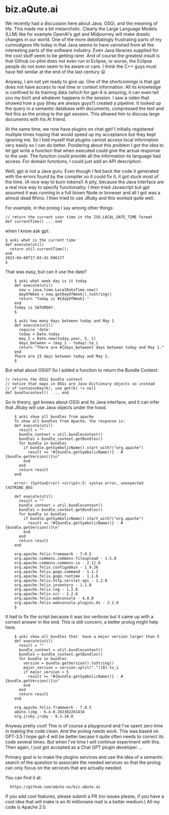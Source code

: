 # biz.aQute.ai

We recently had a discussion here about Java, OSGi, and the meaning of life. This made me a bit melancholic. Clearly the Large Language Models (LLM) like for example OpenAI's gpt and Midjourney will make drastic changes in our world. One of the more debilitatingly frustrating  parts of my curmudgeon life today is that Java seems to have vanished from all the interesting parts of the software industry. Even Java libraries supplied for the cool stuff seem to be getting rarer. And of course the greatest insult is that Github co-pilot does not even run in Eclipse, or worse, the Eclipse people do not even seem to be aware or care.  I think the C++ guys must have felt similar at the end of the last century :frowning: 

Anyway, I am not yet ready to give up. One of the shortcomings is that gpt does not have access to real time or context information. All its knowledge is confined to its training data (which for gpt-4 is amazing, it can even tell you my bio!) and whatever happens in the session. I saw a video that showed how a guy (they are always guys?) created a pipeline. It looked up the query in a semantic database with documents, compressed the text and fed this as the prolog to the gpt session. This allowed him to discuss large documents with his AI friend. 

At the same time, we now have plugins on chat gpt! I initially registered multiple times hoping that would speed up my acceptance but they kept ignoring me. So I told myself that plugins cannot access local information very easily so I can do better. Pondering about this problem I got the idea to let gpt write a function that when executed could give the actual response to the user. The function could provide all the information its language had access. For domain functions, I could just add an API description.

Well, gpt is not a Java guru. Even though I fed back the code it generated with the errors found by the compiler so it could fix it, it got stuck most of the time. (A nice way to burn tokens!) A pity, because the Java interface are a real nice way to specify functionality. I then tried Javascript but gpt assumed it was running in a full blown Node or browser and all I got was a almost dead Rhino. I then tried to use JRuby and this worked quite well.

For example, in the prolog I say among other things:

    // return the current user time in the ISO_LOCAL_DATE_TIME format
    def currentTime() ... end

when I know ask gpt:

    $ aski what is the current time
    def execute(util)
      return util.currentTime();
    end
    2023-04-08T17:03:42.696177
    $ 

That was easy, but can it use the date?

        $ aski what week day is it today
        def execute(util)
          now = java.time.LocalDateTime.now()
          dayOfWeek = now.getDayOfWeek().toString()
          return "Today is #{dayOfWeek}."
        end
        Today is SATURDAY.
        $ 

        $ aski how many days between today and May 1
        def execute(util)
          require 'date'
          today = Date.today
          may_1 = Date.new(today.year, 5, 1)
          days_between = (may_1 - today).to_i
          return "There are #{days_between} days between today and May 1."
        end
        There are 23 days between today and May 1.
        $ 

But what about OSGi? So I added a function to return the Bundle Context:

    // returns the OSGi bundle context
    // notice that maps in OSGi are Java Dictionary objects so instead
    // of containsKey(k), use get(k) != null
    def bundlecontext()  ... end

So in theory, gpt knows about OSGi and its Java interface, and it can infer that JRuby will use Java objects under the hood. 

        $ aski show all bundles from apache
        To show all bundles from Apache, the response is:
        def execute(util)
          result = ""
          bundle_context = util.bundlecontext()
          bundles = bundle_context.getBundles()
          for bundle in bundles
            if bundle.getSymbolicName().start_with?("org.apache")
              result += "#{bundle.getSymbolicName()} - #{bundle.getVersion()}\n"
            end
          end
          return result
        end
        
        error: (SyntaxError) <script>:5: syntax error, unexpected tXSTRING_BEG
    
        def execute(util)
          result = ""
          bundle_context = util.bundlecontext()
          bundles = bundle_context.getBundles()
          for bundle in bundles
            if bundle.getSymbolicName().start_with?("org.apache")
              result += "#{bundle.getSymbolicName()} - #{bundle.getVersion()}\n"
            end
          end
          return result
        end
        
        org.apache.felix.framework - 7.0.5
        org.apache.commons.commons-fileupload - 1.5.0
        org.apache.commons.commons-io - 2.11.0
        org.apache.felix.configadmin - 1.9.26
        org.apache.felix.gogo.command - 1.1.2
        org.apache.felix.gogo.runtime - 1.1.6
        org.apache.felix.http.servlet-api - 1.2.0
        org.apache.felix.inventory - 1.1.0
        org.apache.felix.log - 1.2.6
        org.apache.felix.scr - 2.2.6
        org.apache.felix.webconsole - 4.8.8
        org.apache.felix.webconsole.plugins.ds - 2.2.0
        $ 

It had to fix the script because it was too verbose but it came up with a correct answer in the end. This is still  concern, a better prolog might help here.

        $ aski show all bundles that  have a major version larger than 5
        def execute(util)
          result = ""
          bundle_context = util.bundlecontext()
          bundles = bundle_context.getBundles()
          for bundle in bundles
            version = bundle.getVersion().toString()
            major_version = version.split(".")[0].to_i
            if major_version > 5
              result += "#{bundle.getSymbolicName()} - #{bundle.getVersion()}\n"
            end
          end
          return result
        end
        
        org.apache.felix.framework - 7.0.5
        aQute.libg - 6.4.0.202302281434
        org.jruby.jruby - 9.3.10.0
 
Anyway pretty cool! This is of course a playground and I've spent zero time in making the code clean. And the prolog needs work. This was based on GPT-3.5 I hope gpt-4 will be better becase it quite often needs to correct its code several times. But when I've time I will continue experiment with this. Then again, I just got accepted as a Chat GPT plugin developer ...

Primary goal is to make the plugins services and use the idea of a semantic search of the question to associate the needed services so that the prolog can only focus on the services that are actually needed.

You can find it at:

      https://github.com/aQute-os/biz.aQute.ai

If you add cool features, please submit a PR (no issues please, if you have a cool idea that will make is an AI millionaire mail is a better medium.) All my code is Apache 2.0.
